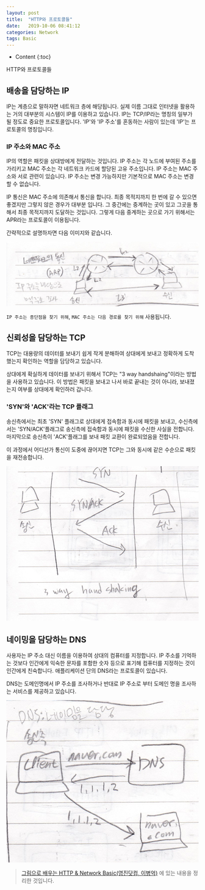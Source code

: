 ```yaml
---
layout: post
title:  "HTTP와 프로토콜들"
date:   2019-10-06 08:41:12
categories: Network
tags: Basic
---
```


* Content
{:toc}

HTTP와 프로토콜들






## 배송을 담당하는 IP

IP는 계층으로 말하자면 네트워크 층에 해당됩니다. 실제 이름 그대로 인터넷을 활용하는 거의 대부분의 시스템이 IP를 이용하고 있습니다. IP는 TCP/IP라는 명칭의 일부가 될 정도로 중요한 프로토콜입니다. 'IP'와 'IP 주소'를 혼동하는 사람이 있는데 'IP'는 프로토콜의 명칭입니다.

### IP 주소와 MAC 주소

IP의 역할은 패킷을 상대방에게 전달하는 것입니다. IP 주소는 각 노드에 부여된 주소를 가리키고 MAC 주소는 각 네트워크 카드에 할당된 고유 주소입니다. IP 주소는 MAC 주소와 서로 관련이 있습니다. IP 주소는 변경 가능하지만 기본적으로 MAC 주소는 변경할 수 없습니다.

IP 통신은 MAC 주소에 의존해서 통신을 합니다. 최종 목적지까지 한 번에 갈 수 있으면 좋겠지만 그렇지 않은 경우가 대부분 입니다. 그 중간에는 중계하는 곳이 있고 그곳을 통해서 최종 목적지까지 도달하는 것입니다. 그렇게 다음 중계하는 곳으로 가기 위해서는 APR라는 프로토콜이 이용됩니다.

간략적으로 설명하자면 다음 이미지와 같습니다.

![](/img-in-posts/2019-10-06-HTTP와-프로토콜들-1.jpg)

`IP 주소는 종단점을 찾기 위해`, `MAC 주소는 다음 경로를 찾기 위해` 사용됩니다.

## 신뢰성을 담당하는 TCP

TCP는 대용량의 데이터를 보내기 쉽게 작게 분해하여 상대에게 보내고 정확하게 도착했는지 확인하는 역할을 담당하고 있습니다.

상대에게 확실하게 데이터를 보내기 위해서  TCP는 "3 way handshaing"이라는 방법을 사용하고 있습니다. 이 방법은 패킷을 보내고 나서 바로 끝내는 것이 아니라, 보내졌는지 여부를 상대에게 확인하러 갑니다.

### 'SYN'와 'ACK'라는 TCP 플래그

송신측에서는 최초 'SYN' 플래그로 상대에게 접속함과 동시에 패킷을 보내고, 수신측에서는 'SYN/ACK'플래그로 송신측에 접속함과 동시에 패킷을 수신한 사실을 전합니다. 마지막으로 송신측이 'ACK'플래그를 보내 패킷 교환이 완료되었음을 전합니다.

이 과정에서 어디선가 통신이 도중에 끊어지면 TCP는 그와 동시에 같은 수순으로 패킷을 재전송합니다.

![](/img-in-posts/2019-10-06-HTTP와-프로토콜들-2.jpg)

## 네이밍을 담당하는 DNS

사용자는 IP 주소 대신 이름을 이용하여 상대의 컴퓨터를 지정합니다. IP 주소를 기억하는 것보다 인간에게 익숙한 문자를 포함한 숫자 등으로 표기해 컴퓨터를 지정하는 것이 인간에게 친숙합니다. 애플리케이션 단의 DNS라는 프로토콜이 있습니다.

DNS는 도메인명에서 IP 주소를 조사하거나 반대로 IP 주소로 부터 도메인 명을 조사하는 서비스를 제공하고 있습니다.

![](/img-in-posts/2019-10-06-HTTP와-프로토콜들-3.jpg)

> [그림으로 배우는 HTTP & Network Basic(영진닷컴, 이병억)](http://www.kyobobook.co.kr/product/detailViewKor.laf?ejkGb=KOR&mallGb=KOR&barcode=9788931447897&orderClick=LEA&Kc=) 에 있는 내용을 정리한 것입니다.